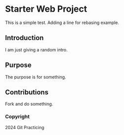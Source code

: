 # Starter Web Project
This is a simple test.
Adding a line for rebasing example.
## Introduction
I am just giving a random intro.
## Purpose
The purpose is for something.

## Contributions
Fork and do something.

### Copyright
2024 Git Practicing
